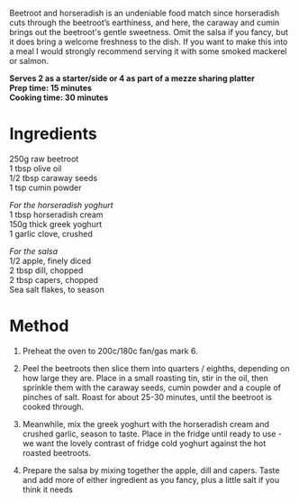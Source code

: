 
Beetroot and horseradish is an undeniable food match since horseradish cuts through the beetroot’s earthiness, and here, the caraway and cumin brings out the beetroot's gentle sweetness. Omit the salsa if you fancy, but it does bring a welcome freshness to the dish. If you want to make this into a meal I would strongly recommend serving it with some smoked mackerel or salmon. 
  
**Serves 2 as a starter/side or 4 as part of a mezze sharing platter**  
**Prep time: 15 minutes**  
**Cooking time: 30 minutes**  
  
# Ingredients #

250g raw beetroot   
1 tbsp olive oil  
1/2 tbsp caraway seeds  
1 tsp cumin powder  

_For the horseradish yoghurt_  
1 tbsp horseradish cream  
150g thick greek yoghurt  
1 garlic clove, crushed  

_For the salsa_  
1/2 apple, finely diced  
2 tbsp dill, chopped  
2 tbsp capers, chopped  
Sea salt flakes, to season  

# Method #

1. Preheat the oven to 200c/180c fan/gas mark 6.

2. Peel the beetroots then slice them into quarters / eighths, depending on how large they are. Place in a small roasting tin, stir in the oil, then sprinkle them with the caraway seeds, cumin powder and a couple of pinches of salt. Roast for about 25-30 minutes, until the beetroot is cooked through.

3. Meanwhile, mix the greek yoghurt with the horseradish cream and crushed garlic, season to taste. Place in the fridge until ready to use - we want the lovely contrast of fridge cold yoghurt against the hot roasted beetroots.

4. Prepare the salsa by mixing together the apple, dill and capers. Taste and add more of either ingredient as you fancy, plus a little salt if you think it needs
